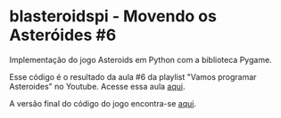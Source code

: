 # blasteroidspi - Movendo os Asteróides #6
Implementação do jogo Asteroids em Python com a biblioteca Pygame.

Esse código é o resultado da aula #6 da playlist "Vamos programar Asteroides" no Youtube. Acesse essa aula [aqui](https://youtu.be/n2wgVq7E9To).

A versão final do código do jogo encontra-se [aqui](https://github.com/camargo-advanced/blasteroidspi).
